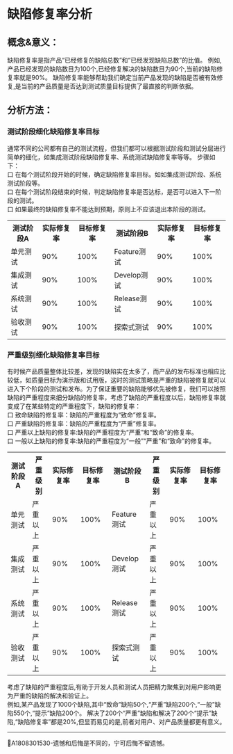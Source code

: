 # 缺陷修复率分析

## 概念&意义：
缺陷修复率是指产品“已经修复的缺陷总数”和“已经发现缺陷总数”的比值。
例如,产品已经发现的缺陷数目为100个,已经修复解决的缺陷数目为90个,当前的缺陷修复率就是90%。
缺陷修复率能够帮助我们确定当前产品发现的缺陷是否被有效修复,是当前的产品质量是否达到测试质量目标提供了最直接的判断依据。

## 分析方法：
### 测试阶段细化缺陷修复率目标
通常不同的公司都有自己的测试流程，但我们都可以根据测试阶段和测试分层进行简单的细化，如集成测试阶段缺陷修复率、系统测试缺陷修复率等等。
步骤如下：   
口  在每个测试阶段开始的时候，确定缺陷修复率目标。如如集成测试阶段、系统测试阶段等。   
口  在每个测试阶段结束的时候，判定缺陷修复率是否达标，是否可以进入下一阶段的测试。   
口  如果最终的缺陷修复率不能达到预期，原则上不应该退出本阶段的测试。
<table>
	<tr>
		<th>测试阶段A</th>
		<th>实际修复率</th>
		<th>目标修复率</th>
		<th>测试阶段B</th>
		<th>实际修复率</th>
		<th>目标修复率</th>
	</tr>
	<tr>
		<td >单元测试</td>
		<td>90%</td>
		<td>100%</td>
		<td >Feature测试</td>
		<td>90%</td>
		<td>100%</td>
	</tr>
	<tr>
		<td >集成测试</td>
		<td>90%</td>
		<td>100%</td>
		<td >Develop测试</td>
		<td>90%</td>
		<td>100%</td>
	</tr>
	<tr>
		<td >系统测试</td>
		<td>90%</td>
		<td>100%</td>
		<td >Release测试</td>
		<td>90%</td>
		<td>100%</td>
	</tr>
	<tr>
		<td >验收测试</td>
		<td>90%</td>
		<td>100%</td>
		<td >探索式测试</td>
		<td>90%</td>
		<td>100%</td>
	</tr>
</table>

### 严重级别细化缺陷修复率目标
有时候产品质量整体比较差，发现的缺陷实在太多了，而产品的发布标准也相应比较低，如质量目标为演示版和试用版，这时的测试策略是严重的缺陷被修复就可以进入下个阶段的测试和发布。为了保证重要的缺陷能够优先被修复，我们可以按照缺陷的严重程度来细分缺陷的修复率，考虑了缺陷的严重程度以后，缺陷修复率就变成了在某些特定的严重程度下，缺陷的修复率：    
口  致命缺陷的修复率：缺陷的严重程度为“致命”修复率。   
口  严重缺陷的修复率：缺陷的严重程度为“严重”修复率。   
口  严重以上缺陷的修复率:缺陷的严重程度为“严重”和“致命”的修复率。  
口  一般以上缺陷的修复率:缺陷的严重程度为“一般”“严重”和“致命”的修复率。 
<table>
	<tr>
		<th>测试阶段A</th>
		<th>严重级别</th>
		<th>实际修复率</th>
		<th>目标修复率</th>
		<th>测试阶段B</th>
		<th>严重级别</th>
		<th>实际修复率</th>
		<th>目标修复率</th>
	</tr>
	<tr>
		<td >单元测试</td>
		<td>严重以上</td>
		<td>90%</td>
		<td>100%</td>
		<td >Feature测试</td>
		<td>严重以上</td>
		<td>90%</td>
		<td>100%</td>
	</tr>
	<tr>
		<td >集成测试</td>
		<td>严重以上</td>
		<td>90%</td>
		<td>100%</td>
		<td >Develop测试</td>
		<td>严重以上</td>
		<td>90%</td>
		<td>100%</td>
	</tr>
	<tr>
		<td >系统测试</td>
		<td>严重以上</td>
		<td>90%</td>
		<td>100%</td>
		<td >Release测试</td>
		<td>严重以上</td>
		<td>90%</td>
		<td>100%</td>
	</tr>
	<tr>
		<td >验收测试</td>
		<td>严重以上</td>
		<td>90%</td>
		<td>100%</td>
		<td >探索式测试</td>
		<td>严重以上</td>
		<td>90%</td>
		<td>100%</td>
	</tr>
</table>
 

考虑了缺陷的严重程度后,有助于开发人员和测试人员把精力聚焦到对用户影响更为严重的缺陷的解决和验证上。   
例如,某产品发现了1000个缺陷,其中“致命”缺陷50个,“严重”缺陷200个,“一般”缺陷550个,“提示”缺陷200个。
解决了200个“严重”缺陷和解决了200个“提示”缺陷,“缺陷修复率”都是20%,但显而易见的是,前者对用户、对产品质量都更有意义。

* * *
:bell:A1808301530-遗憾和后悔是不同的，宁可后悔不留遗憾。
